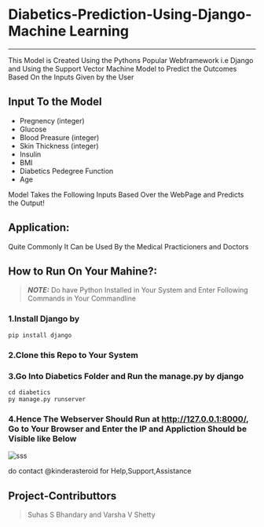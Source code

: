 # Diabetics-Prediction-Using-Django-Machine Learning

___________________________________________________________________________________________________________________________________________________________

This Model is Created Using the Pythons Popular Webframework i.e Django and Using the Support Vector Machine Model to Predict the Outcomes Based On the Inputs Given by the User

## Input To the Model
+ Pregnency (integer)
+ Glucose
+ Blood Preasure (integer)
+ Skin Thickness (integer)
+ Insulin
+ BMI
+ Diabetics Pedegree Function
+ Age

Model Takes the Following Inputs Based Over the WebPage and Predicts the Output!

## Application:
Quite Commonly It Can be Used By the Medical Practicioners and Doctors

## How to Run On Your Mahine?:
> **_NOTE:_**  Do have Python Installed in Your System and Enter Following Commands in Your Commandline
### 1.Install Django by
```
pip install django
```
### 2.Clone this Repo to Your System

### 3.Go Into Diabetics Folder and Run the manage.py by django

```
cd diabetics 
py manage.py runserver 
```

### 4.Hence The Webserver Should Run at http://127.0.0.1:8000/, Go to Your Browser and Enter the IP and Appliction Should be Visible like Below

![sss](https://github.com/kinderasteroid/Diabetics-Prediction-Using-Django/assets/84179566/6d6928e1-632e-4676-ae92-bcc763942aa4)


do contact @kinderasteroid for Help,Support,Assistance


## Project-Contributtors
> Suhas S Bhandary and 
> Varsha V Shetty

